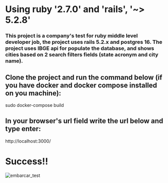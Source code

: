 # Using ruby '2.7.0' and 'rails', '~> 5.2.8'

### This project is a company's test for ruby middle level developer job, the project uses rails 5.2.x and postgres 16. The project uses IBGE api for populate the database, and shows cities based on 2 search filters fields (state acronym and city name).

## Clone the project and run the command below (if you have docker and docker compose installed on you machine):

  sudo docker-compose build

## In your browser's url field write the url below and type enter: 

  http://localhost:3000/

# Success!!

![embarcar_test](https://github.com/user-attachments/assets/f5c89450-246f-4bea-9881-383b29d69553)

